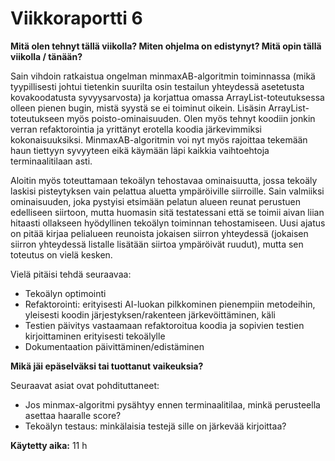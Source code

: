 # Viikkoraportti 6

**Mitä olen tehnyt tällä viikolla? Miten ohjelma on edistynyt? Mitä opin tällä viikolla / tänään?**

Sain vihdoin ratkaistua ongelman minmaxAB-algoritmin toiminnassa (mikä tyypillisesti johtui tietenkin suurilta osin testailun yhteydessä asetetusta kovakoodatusta syvyysarvosta) ja korjattua omassa ArrayList-toteutuksessa olleen pienen bugin, mistä syystä se ei toiminut oikein. Lisäsin ArrayList-toteutukseen myös poisto-ominaisuuden. Olen myös tehnyt koodiin jonkin verran refaktorointia ja yrittänyt erotella koodia järkevimmiksi kokonaisuuksiksi. MinmaxAB-algoritmin voi nyt myös rajoittaa tekemään haun tiettyyn syvyyteen eikä käymään läpi kaikkia vaihtoehtoja terminaalitilaan asti.

Aloitin myös toteuttamaan tekoälyn tehostavaa ominaisuutta, jossa tekoäly laskisi pisteytyksen vain pelattua aluetta ympäröiville siirroille. Sain valmiiksi ominaisuuden, joka pystyisi etsimään pelatun alueen reunat perustuen edelliseen siirtoon, mutta huomasin sitä testatessani että se toimii aivan liian hitaasti ollakseen hyödyllinen tekoälyn toiminnan tehostamiseen. Uusi ajatus on pitää kirjaa pelialueen reunoista jokaisen siirron yhteydessä (jokaisen siirron yhteydessä listalle lisätään siirtoa ympäröivät ruudut), mutta sen toteutus on vielä kesken.

Vielä pitäisi tehdä seuraavaa:
- Tekoälyn optimointi
- Refaktorointi: erityisesti AI-luokan pilkkominen pienempiin metodeihin, yleisesti koodin järjestyksen/rakenteen järkevöittäminen, käli
- Testien päivitys vastaamaan refaktoroitua koodia ja sopivien testien kirjoittaminen erityisesti tekoälylle
- Dokumentaation päivittäminen/edistäminen

**Mikä jäi epäselväksi tai tuottanut vaikeuksia?**

Seuraavat asiat ovat pohdituttaneet:
- Jos minmax-algoritmi pysähtyy ennen terminaalitilaa, minkä perusteella asettaa haaralle score?
- Tekoälyn testaus: minkälaisia testejä sille on järkevää kirjoittaa?

**Käytetty aika:** 11 h